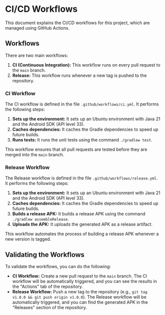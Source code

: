 # CI/CD Workflows

This document explains the CI/CD workflows for this project, which are managed using GitHub Actions.

## Workflows

There are two main workflows:

1.  **CI (Continuous Integration):** This workflow runs on every pull request to the `main` branch.
2.  **Release:** This workflow runs whenever a new tag is pushed to the repository.

### CI Workflow

The CI workflow is defined in the file `.github/workflows/ci.yml`. It performs the following steps:

1.  **Sets up the environment:** It sets up an Ubuntu environment with Java 21 and the Android SDK (API level 33).
2.  **Caches dependencies:** It caches the Gradle dependencies to speed up future builds.
3.  **Runs tests:** It runs the unit tests using the command `./gradlew test`.

This workflow ensures that all pull requests are tested before they are merged into the `main` branch.

### Release Workflow

The Release workflow is defined in the file `.github/workflows/release.yml`. It performs the following steps:

1.  **Sets up the environment:** It sets up an Ubuntu environment with Java 21 and the Android SDK (API level 33).
2.  **Caches dependencies:** It caches the Gradle dependencies to speed up future builds.
3.  **Builds a release APK:** It builds a release APK using the command `./gradlew assembleRelease`.
4.  **Uploads the APK:** It uploads the generated APK as a release artifact.

This workflow automates the process of building a release APK whenever a new version is tagged.

## Validating the Workflows

To validate the workflows, you can do the following:

*   **CI Workflow:** Create a new pull request to the `main` branch. The CI workflow will be automatically triggered, and you can see the results in the "Actions" tab of the repository.
*   **Release Workflow:** Push a new tag to the repository (e.g., `git tag v1.0.0 && git push origin v1.0.0`). The Release workflow will be automatically triggered, and you can find the generated APK in the "Releases" section of the repository.
